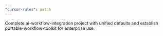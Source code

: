 ```yaml
---
"cursor-rules": patch
---
```


Complete ai-workflow-integration project with unified defaults and establish portable-workflow-toolkit for enterprise use.
